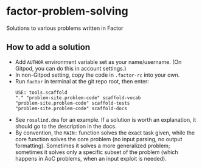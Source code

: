 # factor-problem-solving

Solutions to various problems written in Factor

## How to add a solution

* Add `AUTHOR` environment variable set as your name/username. (On Gitpod, you can do this in account settings.)
* In non-Gitpod setting, copy the code in `.factor-rc` into your own.
* Run `factor` in terminal at the git repo root, then enter:
    ```
    USE: tools.scaffold
    "." "problem-site.problem-code" scaffold-vocab
    "problem-site.problem-code" scaffold-tests
    "problem-site.problem-code" scaffold-docs
    ```
* See `rosalind.dna` for an example. If a solution is worth an explanation, it should go to the description in the docs.
* By convention, the `MAIN:` function solves the exact task given, while the core function solves the core problem (no input parsing, no output formatting). Sometimes it solves a more generalized problem; sometimes it solves only a specific subset of the problem (which happens in AoC problems, when an input exploit is needed).
